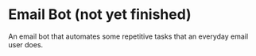 # Email Bot (not yet finished)
An email bot that automates some repetitive tasks that an everyday email user does.

